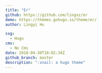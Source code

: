 ```yaml
---
title: "Er"
github: https://github.com/lingxz/er
demo: https://themes.gohugo.io/theme/er/
author: Lingyi Hu

ssg:
  - Hugo
cms:
  - No Cms
date: 2018-04-30T18:02:34Z
github_branch: master
description: ":snail: a hugo theme"
---
```

